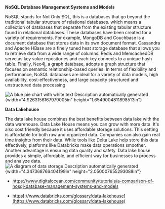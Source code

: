 **NoSQL Database Management Systems and Models**

NoSQL stands for Not Only SQL, this is a databases that go beyond the
traditional tabular structure of relational databases. which means a
collection of databases that separate from the existing tabular
structure found in relational databases. These databases have been
created for a variety of requirements. For example, MongoDB and
Couchbase is a document database that stores data in its own document
format. Cassandra and Apache HBase are a finely tuned heat storage
database that allows you to retrieve data from a wide range of columns.
Redis and MemcachedDB serve as key value repositories and each key
connects to a unique hash table. Finally, Neo4j, a graph database,
adopts a graph structure that focuses on semantic relationship-based
queries. In terms of flexibility and performance, NoSQL databases are
ideal for a variety of data models, high availability,
cost-effectiveness, and large capacity structured and unstructured data
processing.

![A blue pie chart with white text Description automatically
generated](vertopal_b0e99f7fa58e4bd39805bdb8ac17eaf5/media/image1.png){width="4.9263156167979005in"
height="1.6549004811898513in"}

**Data Lakehouse**

The data lake house combines the best benefits between data lake with
the data warehouse. Data Lake House means you can grow with more data.
It\'s also cost friendly because it uses affordable storage solutions.
This setting is affordable for both raw and organized data. Companies
can also gain real time insights from their data. While tools like Delta
Lake help store this data effectively, platforms like Databricks make
data operations smoother. Another advantage is ensuring data quality and
safety. Data lake house provides a simple, affordable, and efficient way
for businesses to process and analyze data. ![A diagram of data storage
Description automatically
generated](vertopal_b0e99f7fa58e4bd39805bdb8ac17eaf5/media/image2.png){width="4.347368766404199in"
height="2.050007655293088in"}

-   <https://www.digitalocean.com/community/tutorials/a-comparison-of-nosql-database-management-systems-and-models>

-   [https](https)[://www.databricks.com/glossary/data-lakehouse](https://www.databricks.com/glossary/data-lakehouse)
